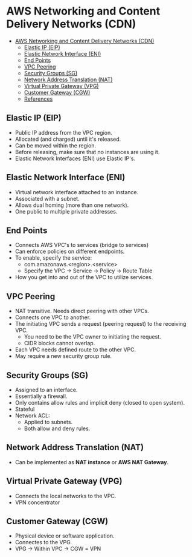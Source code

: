 # AWS Networking and Content Delivery Networks (CDN)

- [AWS Networking and Content Delivery Networks (CDN)](#aws-networking-and-content-delivery-networks-cdn)
  - [Elastic IP (EIP)](#elastic-ip-eip)
  - [Elastic Network Interface (ENI)](#elastic-network-interface-eni)
  - [End Points](#end-points)
  - [VPC Peering](#vpc-peering)
  - [Security Groups (SG)](#security-groups-sg)
  - [Network Address Translation (NAT)](#network-address-translation-nat)
  - [Virtual Private Gateway (VPG)](#virtual-private-gateway-vpg)
  - [Customer Gateway (CGW)](#customer-gateway-cgw)
  - [References](#references)

## Elastic IP (EIP)

- Public IP address from the VPC region.
- Allocated (and charged) until it's released.
- Can be moved within the region.
- Before releasing, make sure that no instances are using it.
- Elastic Network Interfaces (ENI) use Elastic IP's.

## Elastic Network Interface (ENI)

- Virtual network interface attached to an instance.
- Associated with a subnet.
- Allows dual homing (more than one network).
- One public to multiple private addresses.

## End Points

- Connects AWS VPC's to services (bridge to services)
- Can enforce policies on different endpoints.
- To enable, specify the service:
  - com.amazonaws.\<region>.\<service>
  - Specify the VPC → Service → Policy → Route Table
- How you get into and out of the VPC to utilize services.

## VPC Peering

- NAT transitive. Needs direct peering with other VPCs.
- Connects one VPC to another.
- The initiating VPC sends a request (peering request) to the receiving VPC.
  - You need to be the VPC owner to initiating the request.
  - CIDR blocks cannot overlap.
- Each VPC needs defined route to the other VPC.
- May require a new security group rule.

## Security Groups (SG)

- Assigned to an interface.
- Essentially a firewall.
- Only contains allow rules and implicit deny (closed to open system).
- Stateful
- Network ACL:
  - Applied to subnets.
  - Both allow and deny rules.

## Network Address Translation (NAT)

- Can be implemented as **NAT instance** or **AWS NAT Gateway**.

## Virtual Private Gateway (VPG)

- Connects the local networks to the VPC.
- VPN concentrator

## Customer Gateway (CGW)

- Physical device or software application.
- Connectes to the VPG.
- VPG → Within VPC → CGW = VPN
